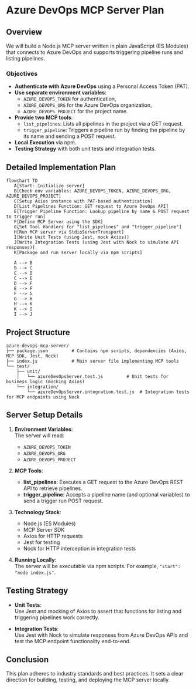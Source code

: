 # Azure DevOps MCP Server Plan

## Overview

We will build a Node.js MCP server written in plain JavaScript (ES Modules) that connects to Azure DevOps and supports triggering pipeline runs and listing pipelines.

### Objectives
- **Authenticate with Azure DevOps** using a Personal Access Token (PAT).
- **Use separate environment variables**:
  - `AZURE_DEVOPS_TOKEN` for authentication,
  - `AZURE_DEVOPS_ORG` for the Azure DevOps organization,
  - `AZURE_DEVOPS_PROJECT` for the project name.
- **Provide two MCP tools**:
  - `list_pipelines`: Lists all pipelines in the project via a GET request.
  - `trigger_pipeline`: Triggers a pipeline run by finding the pipeline by its name and sending a POST request.
- **Local Execution** via npm.
- **Testing Strategy** with both unit tests and integration tests.

## Detailed Implementation Plan

```mermaid
flowchart TD
   A[Start: Initialize server]
   B[Check env variables: AZURE_DEVOPS_TOKEN, AZURE_DEVOPS_ORG, AZURE_DEVOPS_PROJECT]
   C[Setup Axios instance with PAT-based authentication]
   D[List Pipelines Function: GET request to Azure DevOps API]
   E[Trigger Pipeline Function: Lookup pipeline by name & POST request to trigger run]
   F[Define MCP Server using the SDK]
   G[Set Tool Handlers for "list_pipelines" and "trigger_pipeline"]
   H[Run MCP server via StdioServerTransport]
   I[Write Unit Tests (using Jest, mock Axios)]
   J[Write Integration Tests (using Jest with Nock to simulate API responses)]
   K[Package and run server locally via npm scripts]
   
   A --> B 
   B --> C
   C --> D
   C --> E
   D --> F
   E --> F
   F --> G
   G --> H
   H --> K
   K --> I
   I --> J
```

## Project Structure

```
azure-devops-mcp-server/
├── package.json         # Contains npm scripts, dependencies (Axios, MCP SDK, Jest, Nock)
├── index.js             # Main server file implementing MCP tools
└── test/
    ├── unit/
    │   └── azureDevOpsServer.test.js         # Unit tests for business logic (mocking Axios)
    └── integration/
        └── azureDevOpsServer.integration.test.js  # Integration tests for MCP endpoints using Nock
```

## Server Setup Details

1. **Environment Variables**:  
   The server will read:
   - `AZURE_DEVOPS_TOKEN`
   - `AZURE_DEVOPS_ORG`
   - `AZURE_DEVOPS_PROJECT`

2. **MCP Tools**:  
   - **list_pipelines**: Executes a GET request to the Azure DevOps REST API to retrieve pipelines.
   - **trigger_pipeline**: Accepts a pipeline name (and optional variables) to send a trigger run POST request.

3. **Technology Stack**:  
   - Node.js (ES Modules)
   - MCP Server SDK
   - Axios for HTTP requests
   - Jest for testing
   - Nock for HTTP interception in integration tests

4. **Running Locally**:  
   The server will be executable via npm scripts. For example, `"start": "node index.js"`.

## Testing Strategy

- **Unit Tests**:  
  Use Jest and mocking of Axios to assert that functions for listing and triggering pipelines work correctly.

- **Integration Tests**:  
  Use Jest with Nock to simulate responses from Azure DevOps APIs and test the MCP endpoint functionality end-to-end.

## Conclusion

This plan adheres to industry standards and best practices. It sets a clear direction for building, testing, and deploying the MCP server locally.